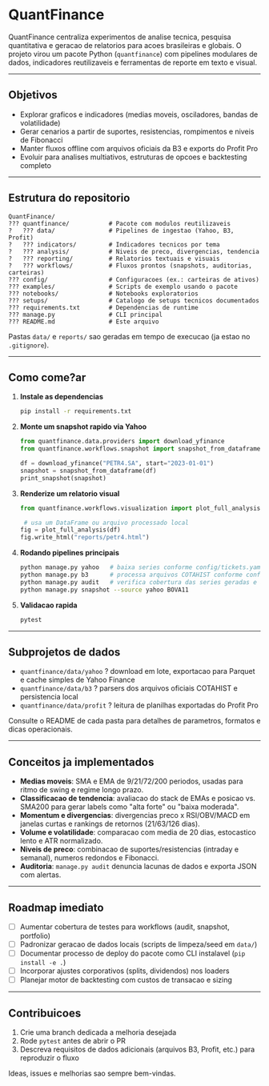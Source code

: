 # QuantFinance

QuantFinance centraliza experimentos de analise tecnica, pesquisa quantitativa e geracao de relatorios para acoes brasileiras e globais. O projeto virou um pacote Python (`quantfinance`) com pipelines modulares de dados, indicadores reutilizaveis e ferramentas de reporte em texto e visual.

---

## Objetivos

- Explorar graficos e indicadores (medias moveis, osciladores, bandas de volatilidade)
- Gerar cenarios a partir de suportes, resistencias, rompimentos e niveis de Fibonacci
- Manter fluxos offline com arquivos oficiais da B3 e exports do Profit Pro
- Evoluir para analises multiativos, estruturas de opcoes e backtesting completo

---

## Estrutura do repositorio

```
QuantFinance/
??? quantfinance/           # Pacote com modulos reutilizaveis
?   ??? data/               # Pipelines de ingestao (Yahoo, B3, Profit)
?   ??? indicators/         # Indicadores tecnicos por tema
?   ??? analysis/           # Niveis de preco, divergencias, tendencia
?   ??? reporting/          # Relatorios textuais e visuais
?   ??? workflows/          # Fluxos prontos (snapshots, auditorias, carteiras)
??? config/                 # Configuracoes (ex.: carteiras de ativos)
??? examples/               # Scripts de exemplo usando o pacote
??? notebooks/              # Notebooks exploratorios
??? setups/                 # Catalogo de setups tecnicos documentados
??? requirements.txt        # Dependencias de runtime
??? manage.py               # CLI principal
??? README.md               # Este arquivo
```

Pastas `data/` e `reports/` sao geradas em tempo de execucao (ja estao no `.gitignore`).

---

## Como come?ar

1. **Instale as dependencias**
   ```bash
   pip install -r requirements.txt
   ```

2. **Monte um snapshot rapido via Yahoo**
   ```python
   from quantfinance.data.providers import download_yfinance
   from quantfinance.workflows.snapshot import snapshot_from_dataframe, print_snapshot

   df = download_yfinance("PETR4.SA", start="2023-01-01")
   snapshot = snapshot_from_dataframe(df)
   print_snapshot(snapshot)
   ```

3. **Renderize um relatorio visual**
   ```python
   from quantfinance.workflows.visualization import plot_full_analysis

    # usa um DataFrame ou arquivo processado local
   fig = plot_full_analysis(df)
   fig.write_html("reports/petr4.html")
   ```

4. **Rodando pipelines principais**
   ```bash
   python manage.py yahoo   # baixa series conforme config/tickets.yaml (secao portfolio)
   python manage.py b3      # processa arquivos COTAHIST conforme config/tickets.yaml (secao b3)
   python manage.py audit   # verifica cobertura das series geradas e aponta gaps
   python manage.py snapshot --source yahoo BOVA11
   ```

5. **Validacao rapida**
   ```bash
   pytest
   ```

---

## Subprojetos de dados

- `quantfinance/data/yahoo` ? download em lote, exportacao para Parquet e cache simples de Yahoo Finance
- `quantfinance/data/b3` ? parsers dos arquivos oficiais COTAHIST e persistencia local
- `quantfinance/data/profit` ? leitura de planilhas exportadas do Profit Pro

Consulte o README de cada pasta para detalhes de parametros, formatos e dicas operacionais.

---

## Conceitos ja implementados

- **Medias moveis**: SMA e EMA de 9/21/72/200 periodos, usadas para ritmo de swing e regime longo prazo.
- **Classificacao de tendencia**: avaliacao do stack de EMAs e posicao vs. SMA200 para gerar labels como "alta forte" ou "baixa moderada".
- **Momentum e divergencias**: divergencias preco x RSI/OBV/MACD em janelas curtas e rankings de retornos (21/63/126 dias).
- **Volume e volatilidade**: comparacao com media de 20 dias, estocastico lento e ATR normalizado.
- **Niveis de preco**: combinacao de suportes/resistencias (intraday e semanal), numeros redondos e Fibonacci.
- **Auditoria**: `manage.py audit` denuncia lacunas de dados e exporta JSON com alertas.

---

## Roadmap imediato

- [ ] Aumentar cobertura de testes para workflows (audit, snapshot, portfolio)
- [ ] Padronizar geracao de dados locais (scripts de limpeza/seed em `data/`)
- [ ] Documentar processo de deploy do pacote como CLI instalavel (`pip install -e .`)
- [ ] Incorporar ajustes corporativos (splits, dividendos) nos loaders
- [ ] Planejar motor de backtesting com custos de transacao e sizing

---

## Contribuicoes

1. Crie uma branch dedicada a melhoria desejada
2. Rode `pytest` antes de abrir o PR
3. Descreva requisitos de dados adicionais (arquivos B3, Profit, etc.) para reproduzir o fluxo

Ideas, issues e melhorias sao sempre bem-vindas.
